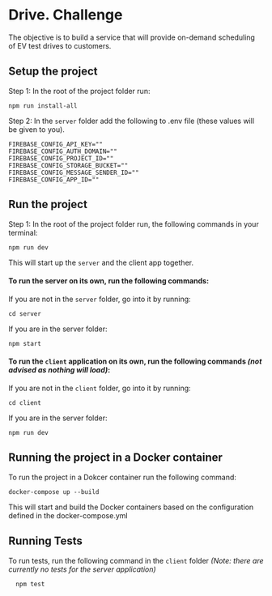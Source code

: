
# Drive. Challenge

The objective is to build a service that will provide on-demand scheduling of EV test drives to customers.


## Setup the project

Step 1:
In the root of the project folder run:
```
npm run install-all
```
Step 2: In the `server` folder add the following to .env file (these values will be given to you).
```
FIREBASE_CONFIG_API_KEY=""
FIREBASE_CONFIG_AUTH_DOMAIN=""
FIREBASE_CONFIG_PROJECT_ID=""
FIREBASE_CONFIG_STORAGE_BUCKET=""
FIREBASE_CONFIG_MESSAGE_SENDER_ID=""
FIREBASE_CONFIG_APP_ID=""
```


## Run the project

Step 1:
In the root of the project folder run, the following commands in your terminal:
```
npm run dev
```
This will start up the `server` and the client app together.

#### To run the server on its own, run the following commands:
If you are not in the `server` folder, go into it by running:
```
cd server
```
If you are in the server folder:
```
npm start
```

#### To run the `client` application on its own, run the following commands _(not advised as nothing will load)_:
If you are not in the `client` folder, go into it by running:
```
cd client
```
If you are in the server folder:
```
npm run dev
```


## Running the project in a Docker container

To run the project in a Dokcer container run the following command:
```
docker-compose up --build
```
This will start and build the Docker containers based on the configuration defined in the docker-compose.yml
## Running Tests

To run tests, run the following command in the `client` folder _(Note: there are currently no tests for the server application)_

```
  npm test
```

